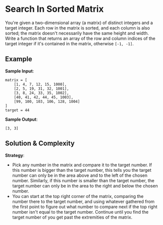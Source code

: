 # Search In Sorted Matrix  
You're given a two-dimensional array (a matrix) of distinct integers and a target integer. Each row in the matrix is sorted, and each column is also sorted; the matrix doesn't necessarily have the same height and width.  
Write a function that returns an array of the row and column indices of the target integer if it's contained in the matrix, otherwise `[-1, -1]`.  

## Example  
__Sample Input__:  
```
matrix = [
	[1, 4, 7, 12, 15, 1000],
	[2, 5, 19, 31, 32, 1001],
	[3, 8, 24, 33, 35, 1002],
	[40, 41, 42, 44, 45, 1003],
	[99, 100, 103, 106, 128, 1004]
]
target = 44
```
__Sample Output__:  
```
[3, 3]
```

## Solution & Complexity  
__Strategy__:  
* Pick any number in the matrix and compare it to the target number. If this number is bigger than the target number, this tells you the target number can only be in the area above and to the left of the chosen number. Similarly, if this number is smaller than the target number, the target number can only be in the area to the right and below the chosen number.  
* You can start at the top right corner of the matrix, comparing the number there to the target number, and using whatever gathered from the first point to figure out what number to compare next if the top right number isn't equal to the target number. Continue until you find the target number of you get past the extremities of the matrix.  